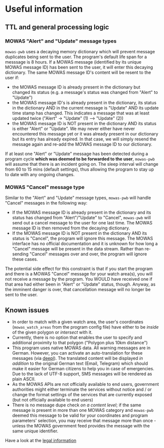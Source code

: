 # Useful information

## TTL and general processing logic

### MOWAS "Alert" and "Update" message types

``mowas-pwb`` uses a decaying memory dictionary which will prevent message duplicates being sent to the user. The program's default life span for a messsage is 8 hours. If a MOWAS message (identified by its unique MOWAS message ID) has been sent to the user, it will enter this decaying dictionary. The same MOWAS message ID's content will be resent to the user if:

- the MOWAS message ID is already present in the dictionary but changed its status (e.g. a message's status was changed from "Alert" to "Update")
- the MOWAS message ID's is already present in the dictionary, its status in the dictionary AND in the current message is "Update" AND its update time stamp has changed. This indicates a message that was at least updated twice ("Alert" -> "Update" (1) --> "Update" (2))
- the MOWAS message ID is NOT present in the dictionary AND its status is either "Alert" or "Update". We may never either have never encountered this message yet or it was already present in our dictionary but its entry has already expired. In that case, we will simply resend the message again and re-add the MOWAS message ID to our dictionary.

If at least one "Alert" or "Update" message has been detected during a program cycle __which was deemed to be forwarded to the user__, ``mowas-pwb`` will assume that there is an incident going on. The sleep interval will change from 60 to 15 mins (default settings), thus allowing the program to stay up to date with any ongoing changes.

### MOWAS "Cancel" message type

Similar to the "Alert" and "Update" message types, ``mowas-pwb`` will handle "Cancel" messages in the following way:

- If the MOWAS message ID is already present in the dictionary and its status has changed from "Alert"/"Update" to "Cancel", ``mowas-pwb`` will send out a cancel message to the user for one last time. The MOWAS message ID is then removed from the decaying dictionary.
- If the MOWAS message ID is NOT present in the dictionary AND its status is "Cancel", the program will ignore this message. The MOWAS interface has no official documentation and it is unknown for how long a "Cancel" message will be present in the data stream. Rather than re-sending "Cancel" messages over and over, the program will ignore these cases.

The potential side effect for this constraint is that if you start the program and there is a MOWAS "Cancel" message for your watch area(s), you will not receive a message by the program. You WOULD have received one if that area had either been in "Alert" or "Update" status, though. Anyway, as the imminent danger is over, that cancellation message will no longer be sent to the user.

## Known issues

- In order to match with a given watch area, the user's coordinates (```mowas_watch_areas``` from the program config file) have either to be _inside_ of the given polygon or _intersect_ with it.
- Currently, there is no option that enables the user to specify and additional proximity to that polygon ("Polygon plus 10km distance")
- This program uses native MOWAS data. All warning messages are in German. However, you can activate an auto-translation for these messages (via [deepl](www.deepl.com)). The translated content will be displayed _in_ _addition_ to the original German text (Email, Telegram) which should make it easier for German citizens to help you in case of emergencies. Due to the lack of UTF-8 support, SMS messages will be rendered as plain ASCII.
- As the MOWAS APIs are not officially available to end users, government authorities might either terminate the services without notice and / or change the format settings of the services that are currently exposed (but not officially available to end users)
- There is no message dupe check _on a content level_; if the same message is present in more than one MOWAS category and ``mowas-pwb`` deemed this message to be valid for your coordinates and program parameters' selection, you may receive that message more than once - unless the MOWAS government feed provides the message with the same unique identifier.

Have a look at the [legal information](LEGAL.md)
